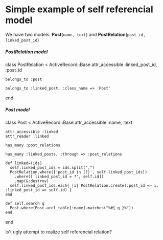 # Simple example of self referencial model
We have two models: **Post**(`name, text`) and **PostRelation**(`post_id, linked_post_id`)

##### PostRelation model
  class PostRelation < ActiveRecord::Base
    attr_accessible :linked_post_id, :post_id

    belongs_to :post

    belongs_to :linked_post, :class_name => 'Post'
  end

##### Post model

  class Post < ActiveRecord::Base
    attr_accessible :name, :text

    attr_accessible :linked
    attr_reader :linked

    has_many :post_relations

    has_many :linked_posts, :through => :post_relations

    def linked=(ids)
      self.linked_post_ids = ids.split(",")
      PostRelation.where(['post_id in (?)', self.linked_post_ids])
        .where(['linked_post_id = ?', self.id])
        .map(&:destroy)
      self.linked_post_ids.each{ |i| PostRelation.create(:post_id => i, :linked_post_id => self.id) }
    end

    def self.search q
      Post.where(Post.arel_table[:name].matches("%#{ q }%"))
    end
  end

Is't ugly attempt to realize self referencial relation?

